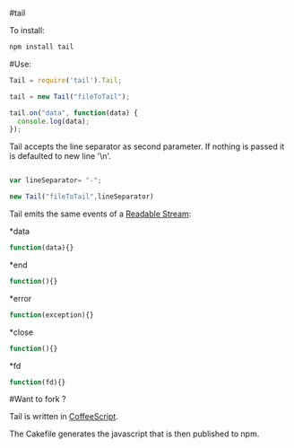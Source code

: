 #tail

To install:

```bash
npm install tail
```

#Use:
```javascript
Tail = require('tail').Tail;

tail = new Tail("fileToTail");

tail.on("data", function(data) {
  console.log(data);
});
````

Tail accepts the line separator as second parameter. If nothing is passed it is defaulted to new line '\n'.

```javascript

var lineSeparator= "-";

new Tail("fileToTail",lineSeparator)
```

Tail emits the same events of a [Readable Stream](http://nodejs.org/docs/v0.4.8/api/streams.html#readable_Stream):

*data 
```javascript
function(data){}
```
*end
```javascript
function(){}
```
*error
```javascript
function(exception){}
```
*close
```javascript
function(){}
```
*fd
```javascript
function(fd){}
```

#Want to fork ?

Tail is written in [CoffeeScript](http://jashkenas.github.com/coffee-script/).

The Cakefile generates the javascript that is then published to npm.